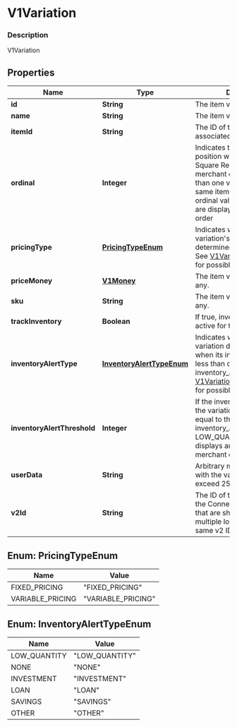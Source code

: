 
# V1Variation

### Description

V1Variation

## Properties
Name | Type | Description | Notes
------------ | ------------- | ------------- | -------------
**id** | **String** | The item variation&#39;s unique ID. |  [optional]
**name** | **String** | The item variation&#39;s name. |  [optional]
**itemId** | **String** | The ID of the variation&#39;s associated item. |  [optional]
**ordinal** | **Integer** | Indicates the variation&#39;s list position when displayed in Square Register and the merchant dashboard. If more than one variation for the same item has the same ordinal value, those variations are displayed in alphabetical order |  [optional]
**pricingType** | [**PricingTypeEnum**](#PricingTypeEnum) | Indicates whether the item variation&#39;s price is fixed or determined at the time of sale. See [V1VariationPricingType](#type-v1variationpricingtype) for possible values |  [optional]
**priceMoney** | [**V1Money**](V1Money.md) | The item variation&#39;s price, if any. |  [optional]
**sku** | **String** | The item variation&#39;s SKU, if any. |  [optional]
**trackInventory** | **Boolean** | If true, inventory tracking is active for the variation. |  [optional]
**inventoryAlertType** | [**InventoryAlertTypeEnum**](#InventoryAlertTypeEnum) | Indicates whether the item variation displays an alert when its inventory quantity is less than or equal to its inventory_alert_threshold. See [V1VariationInventoryAlertType](#type-v1variationinventoryalerttype) for possible values |  [optional]
**inventoryAlertThreshold** | **Integer** | If the inventory quantity for the variation is less than or equal to this value and inventory_alert_type is LOW_QUANTITY, the variation displays an alert in the merchant dashboard. |  [optional]
**userData** | **String** | Arbitrary metadata associated with the variation. Cannot exceed 255 characters. |  [optional]
**v2Id** | **String** | The ID of the CatalogObject in the Connect v2 API. Objects that are shared across multiple locations share the same v2 ID. |  [optional]


<a name="PricingTypeEnum"></a>
## Enum: PricingTypeEnum
Name | Value
---- | -----
FIXED_PRICING | &quot;FIXED_PRICING&quot;
VARIABLE_PRICING | &quot;VARIABLE_PRICING&quot;


<a name="InventoryAlertTypeEnum"></a>
## Enum: InventoryAlertTypeEnum
Name | Value
---- | -----
LOW_QUANTITY | &quot;LOW_QUANTITY&quot;
NONE | &quot;NONE&quot;
INVESTMENT | &quot;INVESTMENT&quot;
LOAN | &quot;LOAN&quot;
SAVINGS | &quot;SAVINGS&quot;
OTHER | &quot;OTHER&quot;




